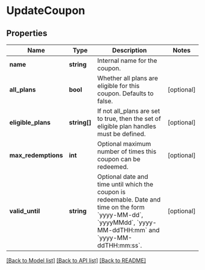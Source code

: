 # UpdateCoupon

## Properties
 Name                | Type         | Description                                                                                                                                                                                            | Notes      
---------------------|--------------|--------------------------------------------------------------------------------------------------------------------------------------------------------------------------------------------------------|------------
 **name**            | **string**   | Internal name for the coupon.                                                                                                                                                                          |
 **all_plans**       | **bool**     | Whether all plans are eligible for this coupon. Defaults to false.                                                                                                                                     | [optional] 
 **eligible_plans**  | **string[]** | If not all_plans are set to true, then the set of eligible plan handles must be defined.                                                                                                               | [optional] 
 **max_redemptions** | **int**      | Optional maximum number of times this coupon can be redeemed.                                                                                                                                          | [optional] 
 **valid_until**     | **string**   | Optional date and time until which the coupon is redeemable. Date and time on the form &#x60;yyyy-MM-dd&#x60;, &#x60;yyyyMMdd&#x60;, &#x60;yyyy-MM-ddTHH:mm&#x60; and &#x60;yyyy-MM-ddTHH:mm:ss&#x60;. | [optional] 

[[Back to Model list]](../../README.md#documentation-for-models) [[Back to API list]](../../README.md#documentation-for-api-endpoints) [[Back to README]](../../README.md)

